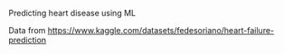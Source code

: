 Predicting heart disease using ML

Data from https://www.kaggle.com/datasets/fedesoriano/heart-failure-prediction
